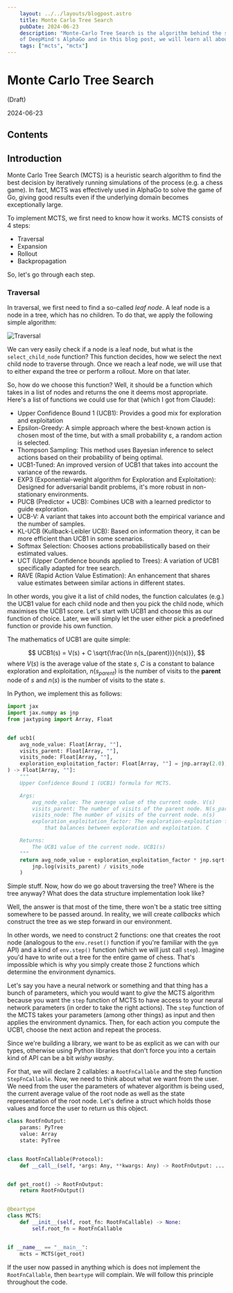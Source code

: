 ```yaml
---
    layout: ../../layouts/blogpost.astro
    title: Monte Carlo Tree Search
    pubDate: 2024-06-23
    description: "Monte-Carlo Tree Search is the algorithm behind the success
    of DeepMind's AlphaGo and in this blog post, we will learn all about it!"
    tags: ["mcts", "mctx"]
---
```


# Monte Carlo Tree Search

(Draft)

2024-06-23

## Contents

## Introduction

Monte Carlo Tree Search (MCTS) is a heuristic search algorithm to find the best decision by iteratively running simulations of the process (e.g. a chess game). In fact, MCTS was effectively used in AlphaGo to solve the game of Go, giving good results even if the underlying domain becomes exceptionally large.

To implement MCTS, we first need to know how it works. MCTS consists of 4 steps:

- Traversal
- Expansion
- Rollout
- Backpropagation

So, let's go through each step.

### Traversal

In traversal, we first need to find a so-called _leaf node_. A leaf node is a node in a tree, which has no children. To do that, we apply the following simple algorithm:


![Traversal](/posts/monte-carlo-tree-search/MCTS_Traversal.drawio.svg)

We can very easily check if a node is a leaf node, but what is the `select_child_node` function? This function decides, how we select the next child node to traverse through. Once we reach a leaf node, we will use that to either expand the tree or perform a rollout. More on that later.

So, how do we choose this function? Well, it should be a function which takes in a list of nodes and returns the one it deems most appropriate. Here's a list of functions we could use for that (which I got from Claude):

- Upper Confidence Bound 1 (UCB1):
  Provides a good mix for exploration and exploitation
- Epsilon-Greedy:
  A simple approach where the best-known action is chosen most of the time, but with a small probability ε, a random action is selected.
- Thompson Sampling:
  This method uses Bayesian inference to select actions based on their probability of being optimal.
- UCB1-Tuned:
  An improved version of UCB1 that takes into account the variance of the rewards.
- EXP3 (Exponential-weight algorithm for Exploration and Exploitation):
  Designed for adversarial bandit problems, it's more robust in non-stationary environments.
- PUCB (Predictor + UCB):
  Combines UCB with a learned predictor to guide exploration.
- UCB-V:
  A variant that takes into account both the empirical variance and the number of samples.
- KL-UCB (Kullback-Leibler UCB):
  Based on information theory, it can be more efficient than UCB1 in some scenarios.
- Softmax Selection:
  Chooses actions probabilistically based on their estimated values.
- UCT (Upper Confidence bounds applied to Trees):
  A variation of UCB1 specifically adapted for tree search.
- RAVE (Rapid Action Value Estimation):
  An enhancement that shares value estimates between similar actions in different states.

In other words, you give it a list of child nodes, the function calculates (e.g.) the UCB1 value for each child node and then you pick the child node, which maximises the UCB1 score. Let's start with UCB1 and choose this as our function of choice. Later, we will simply let the user either pick a predefined function or provide his own function.

The mathematics of UCB1 are quite simple:

$$
  UCB1(s) = V(s) + C \sqrt{\frac{\ln n(s_{parent})}{n(s)}},
$$
where $V(s)$ is the average value of the state $s$, $C$ is a constant to balance exploration and exploitation, $n(s_{parent})$ is the number of visits to the **parent** node of $s$ and $n(s)$ is the number of visits to the state $s$.

In Python, we implement this as follows:

```python
import jax
import jax.numpy as jnp
from jaxtyping import Array, Float


def ucb1(
    avg_node_value: Float[Array, ""],
    visits_parent: Float[Array, ""],
    visits_node: Float[Array, ""],
    exploration_exploitation_factor: Float[Array, ""] = jnp.array(2.0),
) -> Float[Array, ""]:
    """
    Upper Confidence Bound 1 (UCB1) formula for MCTS.

    Args:
        avg_node_value: The average value of the current node. V(s)
        visits_parent: The number of visits of the parent node. N(s_parent)
        visits_node: The number of visits of the current node. n(s)
        exploration_exploitation_factor: The exploration-exploitation factor
            that balances between exploration and exploitation. C

    Returns:
        The UCB1 value of the current node. UCB1(s)
    """
    return avg_node_value + exploration_exploitation_factor * jnp.sqrt(
        jnp.log(visits_parent) / visits_node
    )
```

Simple stuff. Now, how do we go about traversing the tree? Where is the tree anyway? What does the data structure implementation look like?

Well, the answer is that most of the time, there won't be a static tree sitting somewhere to be passed around. In reality, we will create *callbacks* which construct the tree as we step forward in our environment.

In other words, we need to construct 2 functions: one that creates the root node (analogous to the `env.reset()` function if you're familiar with the `gym` API) and a kind of `env.step()` function (which we will just call `step`). Imagine you'd have to write out a tree for the entire game of chess. That's impossible which is why you simply create those 2 functions which determine the environment dynamics.

Let's say you have a neural network or something and that thing has a bunch of parameters, which you would want to *give* the MCTS algorithm because you want the `step` function of MCTS to have access to your neural network parameters (in order to take the right actions). The `step` function of the MCTS takes your parameters (among other things) as input and then applies the environment dynamics. Then, for each action you compute the UCB1, choose the next action and repeat the process.

Since we're building a library, we want to be as explicit as we can with our types, otherwise using Python libraries that don't force you into a certain kind of API can be a bit *wishy washy*.

For that, we will declare 2 callables: a `RootFnCallable` and the step function `StepFnCallable`. Now, we need to think about what we want from the user. We need from the user the parameters of whatever algorithm is being used, the current average value of the root node as well as the state representation of the root node. Let's define a struct which holds those values and force the user to return us this object.

```python
class RootFnOutput:
    params: PyTree
    value: Array
    state: PyTree


class RootFnCallable(Protocol):
    def __call__(self, *args: Any, **kwargs: Any) -> RootFnOutput: ...


def get_root() -> RootFnOutput:
    return RootFnOutput()


@beartype
class MCTS:
    def __init__(self, root_fn: RootFnCallable) -> None:
        self.root_fn = RootFnCallable


if __name__ == "__main__":
    mcts = MCTS(get_root)
```

If the user now passed in anything which is does not implement the `RootFnCallable`, then `beartype` will complain. We will follow this principle throughout the code.
